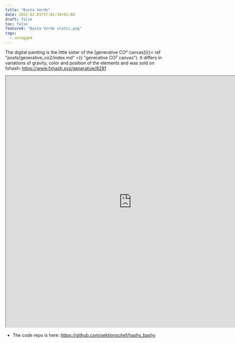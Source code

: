 ```yaml
---
title: "Busta Verde"
date: 2022-02-01T17:01:30+01:00
draft: false
toc: false
featured: "Busta Verde static.png" 
tags:
  - untagged
---
```


<!-- {{< figure src="Busta Verde static.png" alt="Detail view of animation">}} -->

The digital painting is the little sister of the [generative CO² canvas]({{< ref "posts/generative_co2/index.md" >}} "generative CO² canvas"). It differs in variations of gravity, color and position of the elements and was sold on fxhash: https://www.fxhash.xyz/generative/8291 

<iframe 
    title="Busta Verde"
    width="800"
    height="800"
src="https://gateway.fxhash2.xyz/ipfs/QmfG7K9bUmAGxf9uAaRDeAJRBRqQrjDkJhNnz5xqi6HKwe/?fxhash=ooNmBX8abuPFDtM9P1xR5LiwHGUZxiWj6gxG7wfMJhfvoKJwbc4"></iframe>

* The code repo is here: https://github.com/sektionschef/hashy_bashy